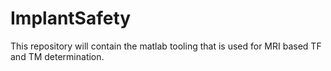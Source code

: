 # ImplantSafety
This repository will contain the matlab tooling that is used for MRI based TF and TM determination.
